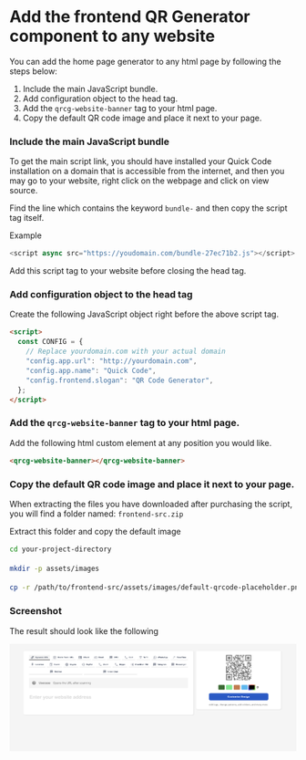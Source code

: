 # Add the frontend QR Generator component to any website

You can add the home page generator to any html page by following the steps below:

1. Include the main JavaScript bundle.
2. Add configuration object to the head tag.
3. Add the `qrcg-website-banner` tag to your html page.
4. Copy the default QR code image and place it next to your page.

### Include the main JavaScript bundle

To get the main script link, you should have installed your Quick Code installation on a domain that is accessible from the internet, and then you may go to your website, right click on the webpage and click on view source.

Find the line which contains the keyword `bundle-` and then copy the script tag itself.

Example

```javascript
<script async src="https://youdomain.com/bundle-27ec71b2.js"></script>
```

Add this script tag to your website before closing the head tag.

### Add configuration object to the head tag

Create the following JavaScript object right before the above script tag.

```html
<script>
  const CONFIG = {
    // Replace yourdomain.com with your actual domain
    "config.app.url": "http://yourdomain.com",
    "config.app.name": "Quick Code",
    "config.frontend.slogan": "QR Code Generator",
  };
</script>
```

### Add the `qrcg-website-banner` tag to your html page.

Add the following html custom element at any position you would like.

```html
<qrcg-website-banner></qrcg-website-banner>
```

### Copy the default QR code image and place it next to your page.

When extracting the files you have downloaded after purchasing the script, you will find a folder named: `frontend-src.zip`

Extract this folder and copy the default image

```bash
cd your-project-directory

mkdir -p assets/images

cp -r /path/to/frontend-src/assets/images/default-qrcode-placeholder.png assets/images
```

### Screenshot

The result should look like the following

![Screenshot](screenshot.png)
